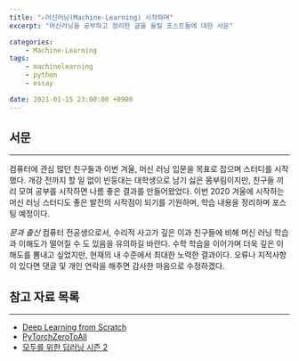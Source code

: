```yaml
---
title: "✍️머신러닝(Machine-Learning) 시작하며"
excerpt: "머신러닝을 공부하고 정리한 글을 올릴 포스트들에 대한 서문"

categories:
    - Machine-Learning
tags:
    - machinelearning
    - python
    - essay

date: 2021-01-15 23:00:00 +0900
---
```

## 서문
---
컴퓨터에 관심 많던 친구들과 이번 겨울, 머신 러닝 입문을 목표로 잡으며 스터디를 시작했다. 개강 전까지 할 일 없이 빈둥대는 대학생으로 남기 싫은 몸부림이지만, 친구들 끼리 모여 공부를 시작하면 나름 좋은 결과를 만들어왔었다. 이번 2020 겨울에 시작하는 머신 러닝 스터디도 좋은 발전의 시작점이 되기를 기원하며, 학습 내용을 정리하며 포스팅 예정이다.

*문과 출신* 컴퓨터 전공생으로서, 수리적 사고가 깊은 이과 친구들에 비해 머신 러닝 학습과 이해도가 떨어질 수 도 있음을 유의하길 바란다. 수학 학습을 이어가며 더욱 깊은 이해도를 뽐내고 싶었지만, 현재의 내 수준에서 최대한 노력한 결과이다. 오류나 지적사항이 있다면 댓글 및 개인 연락을 해주면 감사한 마음으로 수정하겠다.

## 참고 자료 목록
---
- [Deep Learning from Scratch](https://www.hanbit.co.kr/media/community/review_view.html?hbr_idx=3595)
- [PyTorchZeroToAll](https://www.youtube.com/playlist?list=PLlMkM4tgfjnJ3I-dbhO9JTw7gNty6o_2m)
- [모두를 위한 딥러닝 시즌 2](https://www.youtube.com/playlist?list=PLQ28Nx3M4JrhkqBVIXg-i5_CVVoS1UzAv)